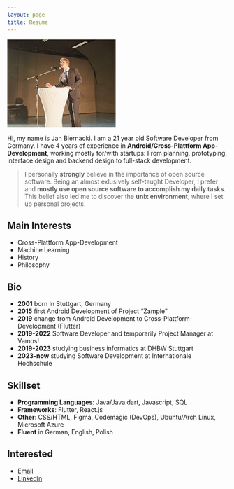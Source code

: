 ```yaml
---
layout: page
title: Resume
---
```


<img src="assets/images/avatar.jpeg" height="200" class="center" />

Hi, my name is Jan Biernacki. I am a 21 year old Software Developer from Germany. I have 4 years of experience in **Android/Cross-Plattform App-Development**, working mostly for/with startups: From planning, prototyping, interface design and backend design to full-stack development.

> I personally **strongly** believe in the importance of open source software. Being an almost exlusively self-taught Developer, I prefer and **mostly use open source software to accomplish my daily tasks**. This belief also led me to discover the **unix environment**, where I set up personal projects. 

## Main Interests
* Cross-Plattform App-Development
* Machine Learning
* History
* Philosophy

## Bio
* **2001** born in Stuttgart, Germany
* **2015** first Android Development of Project “Zample”
* **2019** change from Android Development to Cross-Plattform-Development (Flutter)
* **2019-2022** Software Developer and temporarily Project Manager at Vamos!
* **2019-2023** studying business informatics at DHBW Stuttgart
* **2023-now** studying Software Development at Internationale Hochschule

## Skillset
* **Programming Languages**: Java/Java.dart, Javascript, SQL
* **Frameworks**: Flutter, React.js
* **Other**: CSS/HTML, Figma, Codemagic (DevOps), Ubuntu/Arch Linux, Microsoft Azure
* **Fluent** in German, English, Polish 


## **Interested**
* <a href="mailto:biernackijan4@gmail.com">Email</a>
* <a href="https://www.linkedin.com/in/jan-biernacki-934221200/">LinkedIn</a>



